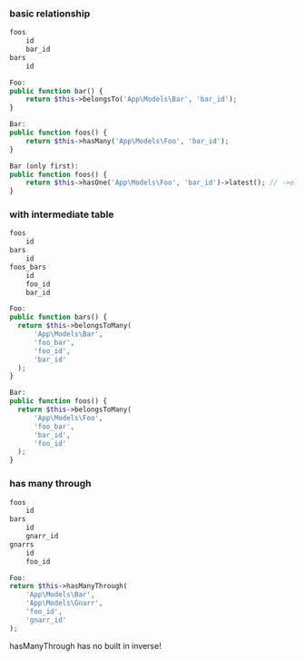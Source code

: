 ### basic relationship

```txt
foos
    id
    bar_id
bars
    id
```

```php
Foo:
public function bar() {
	return $this->belongsTo('App\Models\Bar', 'bar_id');
}
```
```php
Bar:
public function foos() {
	return $this->hasMany('App\Models\Foo', 'bar_id');
}
```

```php
Bar (only first):
public function foos() {
	return $this->hasOne('App\Models\Foo', 'bar_id')->latest(); // ->oldest()
}
```



### with intermediate table

```txt
foos
    id
bars
    id
foos_bars
    id
    foo_id
    bar_id
```

```php
Foo:
public function bars() {
  return $this->belongsToMany(
      'App\Models\Bar',
      'foo_bar',
      'foo_id',
      'bar_id'
  );
}
```

```php
Bar:
public function foos() {
  return $this->belongsToMany(
      'App\Models\Foo',
      'foo_bar',
      'bar_id',
      'foo_id'
  );
}
```

### has many through

```txt
foos
    id
bars
    id
    gnarr_id
gnarrs
    id
    foo_id
```

```php
Foo:
return $this->hasManyThrough(
    'App\Models\Bar',
    'App\Models\Gnarr',
    'foo_id',
    'gnarr_id'
);
```

hasManyThrough has no built in inverse!